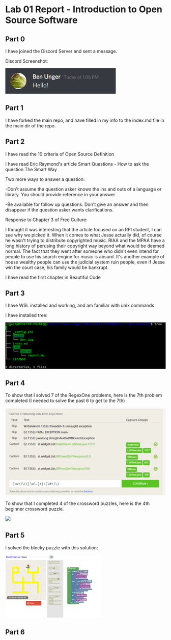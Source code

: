 # Lab 01 Report - Introduction to Open Source Software

## Part 0
I have joined the Discord Server and sent a message.

Discord Screenshot:

<img src="images/discord.png" />

## Part 1
I have forked the main repo, and have filled in my info to the index.md file in the main dir of the repo.

## Part 2
I have read the 10 criteria of Open Source Definition

I have read Eric Raymond's article Smart Questions - How to ask the question The Smart Way

Two more ways to answer a question:

-Don't assume the question asker knows the ins and outs of a language or library. You should provide reference in your answer

-Be available for follow up questions. Don't give an answer and then disappear if the question asker wants clarifications.

Response to Chapter 3 of Free Culture:

I thought it was interesting that the article focused on an RPI student, I can see why we picked it. When it comes to what Jesse actually did, of course he wasn't trying to distribute copyrighted music. RIAA and the MPAA have a long history of perusing their copyright way beyond what would be deemed normal. The fact that they went after someone who didn't even intend for people to use his search engine for music is absurd. It's another example of house wealthy people can use the judicial system ruin people, even if Jesse win the court case, his family would be bankrupt.

I have read the first chapter in Beautiful Code

## Part 3

I have WSL installed and working, and am familiar with unix commands

I have installed tree:

<img src="images/tree.png" />

## Part 4
To show that I solved 7 of the RegexOne problems, here is the 7th problem completed (I needed to solve the past 6 to get to the 7th)

<img src="images/7th.png" />

To show that I completed 4 of the crossword puzzles, here is the 4th beginner crossword puzzle.

<img src="images/4thth.png" />

## Part 5
I solved the blocky puzzle with this solution:

<img src="images/blocky.png" style="width:60%"/>

## Part 6

